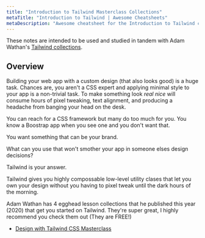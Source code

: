 ```yaml
---
title: "Introduction to Tailwind Masterclass Collections"
metaTitle: "Introduction to Tailwind | Awesome Cheatsheets"
metaDescription: "Awesome cheatsheet for the Introduction to Tailwind collections"
---
```


These notes are intended to be used and studied in tandem with Adam Wathan's [Tailwind collections](https://egghead.io/playlists/design-with-tailwind-css-masterclass-f0db).

## Overview

Building your web app with a custom design (that also looks good) is a huge task. Chances are, you aren't a CSS expert and applying minimal style to your app is a non-trivial task. To make something look _real nice_ will consume hours of pixel tweaking, text alignment, and producing a headache from banging your head on the desk.

You can reach for a CSS framework but many do too much for you. You know a Boostrap app when you see one and you don't want that. 

You want something that can be your brand.

What can you use that won't smother your app in someone elses design decisions?

Tailwind is your answer.

Tailwind gives you highly compossable low-level utility clases that let you own your design without you having to pixel tweak until the dark hours of the morning.

Adam Wathan has 4 egghead lesson collections that he published this year (2020) that get you started on Tailwind. They're super great, I highly recommend you check them out (They are FREE!)

- [Design with Tailwind CSS Masterclass](https://egghead.io/playlists/design-with-tailwind-css-masterclass-f0db)